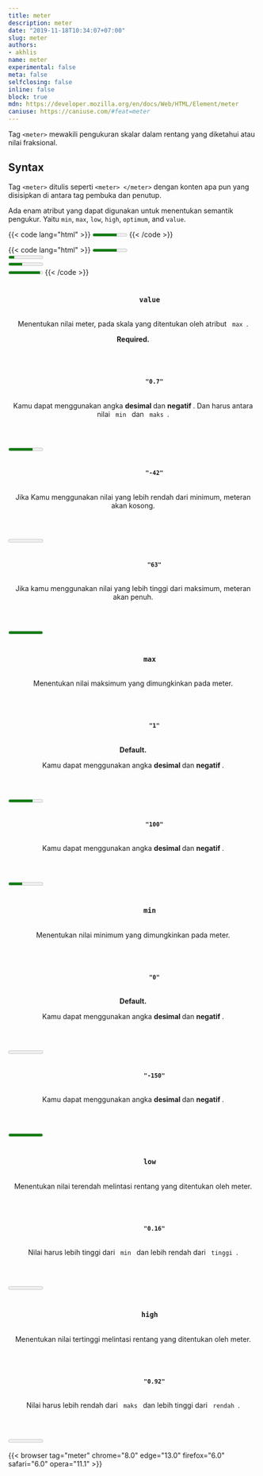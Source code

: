 ```yaml
---
title: meter
description: meter
date: "2019-11-18T10:34:07+07:00"
slug: meter
authors:
- akhlis
name: meter
experimental: false
meta: false
selfclosing: false
inline: false
block: true
mdn: https://developer.mozilla.org/en/docs/Web/HTML/Element/meter
caniuse: https://caniuse.com/#feat=meter
---
```


Tag `<meter>` mewakili pengukuran skalar dalam rentang yang diketahui atau nilai fraksional.

## Syntax

Tag `<meter>` ditulis seperti `<meter> </meter>` dengan konten apa pun yang disisipkan di antara tag pembuka dan penutup.

Ada enam atribut yang dapat digunakan untuk menentukan semantik pengukur. Yaitu `min`, `max`, `low`, `high`, `optimum`, and `value`.

{{< code lang="html" >}}
<meter value="0.7">Progress</meter>
{{< /code >}}

{{< code lang="html" >}}
<meter min="0" low="16" value="71" high="92" max="100">Alex</meter><br>
<meter min="0" low="16" value="16" high="92" max="100">Brandon</meter><br>
<meter min="0" low="16" value="40" high="92" max="100">Charlotte</meter><br>
<meter min="0" low="16" value="92" high="92" max="100">Sam</meter>
{{< /code >}}

<article id="meter-value" class="attribute attribute--required">
  <header class="attribute__header">
    <h3 class="attribute__name">
      <code class="tag" data-tooltip="Click to copy" data-clipboard-text="value">
        value
      </code>
    </h3>
    <div class="attribute__description">
      <p>Menentukan nilai meter, pada skala yang ditentukan oleh atribut <code> max </code>.</p>
      <strong class="attribute-is-required">Required.</strong>
    </div>
  </header>
  <div class="attribute__values">
    <article id="meter-value__07" class="value">
      <header class="value__header">
        <h4 class="value__name">
          <code class="tag" data-tooltip="Click to copy value=&quot;0.7&quot;"
            data-clipboard-text="value=&quot;0.7&quot;">
            "0.7"
          </code>
        </h4>
        <div class="value__description">
          <p>Kamu dapat menggunakan angka <strong> desimal </strong> dan <strong> negatif </strong>. Dan harus antara nilai <code> min </code> dan <code> maks </code>.</p>
        </div>
      </header>
      <aside class="value__preview">
        <div class="value__output"><meter value="0.7"></meter></div>
      </aside>
    </article>
    <article id="meter-value__42" class="value">
      <header class="value__header">
        <h4 class="value__name">
          <code class="tag" data-tooltip="Click to copy value=&quot;-42&quot;"
            data-clipboard-text="value=&quot;-42&quot;">
            "-42"
          </code>
        </h4>
        <div class="value__description">
          <p>Jika Kamu menggunakan nilai yang lebih rendah dari minimum, meteran akan kosong.</p>
        </div>
      </header>
      <aside class="value__preview">
        <div class="value__output"><meter value="-42"></meter></div>
      </aside>
    </article>
    <article id="meter-value__63" class="value">
      <header class="value__header">
        <h4 class="value__name">
          <code class="tag" data-tooltip="Click to copy value=&quot;63&quot;"
            data-clipboard-text="value=&quot;63&quot;">
            "63"
          </code>
        </h4>
        <div class="value__description">
          <p>Jika kamu menggunakan nilai yang lebih tinggi dari maksimum, meteran akan penuh.</p>
        </div>
      </header>
      <aside class="value__preview">
        <div class="value__output"><meter value="63"></meter></div>
      </aside>
    </article>
  </div>
</article>
<article id="meter-max" class="attribute">
  <header class="attribute__header">
    <h3 class="attribute__name">
      <code class="tag" data-tooltip="Click to copy" data-clipboard-text="max">
        max
      </code>
    </h3>
    <div class="attribute__description">
      <p>Menentukan nilai maksimum yang dimungkinkan pada meter.</p>
    </div>
  </header>
  <div class="attribute__values">
    <article id="meter-max-1" class="value">
      <header class="value__header">
        <h4 class="value__name">
          <code class="tag" data-tooltip="Click to copy max=&quot;1&quot;" data-clipboard-text="max=&quot;1&quot;">
            "1"
          </code>
        </h4>
        <div class="value__description">
          <strong class="value__is-default">Default.</strong>
          <p>Kamu dapat menggunakan angka <strong> desimal </strong> dan <strong> negatif </strong>.</p>
        </div>
      </header>
      <aside class="value__preview">
        <div class="value__output"><meter value="0.7" max="1"></meter></div>
      </aside>
    </article>
    <article id="meter-max-100" class="value">
      <header class="value__header">
        <h4 class="value__name">
          <code class="tag" data-tooltip="Click to copy max=&quot;100&quot;" data-clipboard-text="max=&quot;100&quot;">
            "100"
          </code>
        </h4>
        <div class="value__description">
          <p>Kamu dapat menggunakan angka <strong> desimal </strong> dan <strong> negatif </strong>.</p>
        </div>
      </header>
      <aside class="value__preview">
        <div class="value__output"><meter value="40" max="100"></meter></div>
      </aside>
    </article>
  </div>
</article>
<article id="meter-min" class="attribute">
  <header class="attribute__header">
    <h3 class="attribute__name">
      <code class="tag" data-tooltip="Click to copy" data-clipboard-text="min">
        min
      </code>
    </h3>
    <div class="attribute__description">
      <p>Menentukan nilai minimum yang dimungkinkan pada meter.</p>
    </div>
  </header>
  <div class="attribute__values">
    <article id="meter-min-0" class="value">
      <header class="value__header">
        <h4 class="value__name">
          <code class="tag" data-tooltip="Click to copy min=&quot;0&quot;" data-clipboard-text="min=&quot;0&quot;">
            "0"
          </code>
        </h4>
        <div class="value__description">
          <strong class="value__is-default">Default.</strong>
          <p>Kamu dapat menggunakan angka <strong> desimal </strong> dan <strong> negatif </strong>.</p>
        </div>
      </header>
      <aside class="value__preview">
        <div class="value__output"><meter min="0"></meter></div>
      </aside>
    </article>
    <article id="meter-min-150" class="value">
      <header class="value__header">
        <h4 class="value__name">
          <code class="tag" data-tooltip="Click to copy min=&quot;-150&quot;"
            data-clipboard-text="min=&quot;-150&quot;">
            "-150"
          </code>
        </h4>
        <div class="value__description">
          <p>Kamu dapat menggunakan angka <strong> desimal </strong> dan <strong> negatif </strong>.</p>
        </div>
      </header>
      <aside class="value__preview">
        <div class="value__output"><meter min="-150"></meter></div>
      </aside>
    </article>
  </div>
</article>
<article id="meter-low" class="attribute">
  <header class="attribute__header">
    <h3 class="attribute__name">
      <code class="tag" data-tooltip="Click to copy" data-clipboard-text="low">
        low
      </code>
    </h3>
    <div class="attribute__description">
      <p>Menentukan nilai terendah melintasi rentang yang ditentukan oleh meter.</p>
    </div>
  </header>
  <div class="attribute__values">
    <article id="meter-low-016" class="value">
      <header class="value__header">
        <h4 class="value__name">
          <code class="tag" data-tooltip="Click to copy low=&quot;0.16&quot;"
            data-clipboard-text="low=&quot;0.16&quot;">
            "0.16"
          </code>
        </h4>
        <div class="value__description">
          <p>Nilai harus lebih tinggi dari <code> min </code> dan lebih rendah dari <code> tinggi </code>.</p>
        </div>
      </header>
      <aside class="value__preview">
        <div class="value__output"><meter low="0.16"></meter></div>
      </aside>
    </article>
  </div>
</article>
<article id="meter-high" class="attribute">
  <header class="attribute__header">
    <h3 class="attribute__name">
      <code class="tag" data-tooltip="Click to copy" data-clipboard-text="high">
        high
      </code>
    </h3>
    <div class="attribute__description">
      <p>Menentukan nilai tertinggi melintasi rentang yang ditentukan oleh meter.</p>
    </div>
  </header>
  <div class="attribute__values">
    <article id="meter-high-092" class="value">
      <header class="value__header">
        <h4 class="value__name">
          <code class="tag" data-tooltip="Click to copy high=&quot;0.92&quot;"
            data-clipboard-text="high=&quot;0.92&quot;">
            "0.92"
          </code>
        </h4>
        <div class="value__description">
          <p>Nilai harus lebih rendah dari <code> maks </code> dan lebih tinggi dari <code> rendah </code>.</p>
        </div>
      </header>
      <aside class="value__preview">
        <div class="value__output"><meter high="0.92"></meter></div>
      </aside>
    </article>
  </div>
</article>

{{< browser tag="meter" chrome="8.0" edge="13.0" firefox="6.0" safari="6.0" opera="11.1" >}}